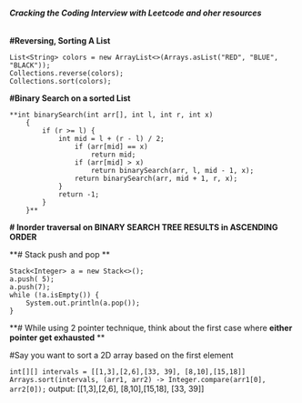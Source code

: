 ###### **Cracking the Coding Interview with Leetcode and oher resources**

**#Reversing, Sorting A List**

    List<String> colors = new ArrayList<>(Arrays.asList("RED", "BLUE", "BLACK"));
    Collections.reverse(colors);
    Collections.sort(colors);

**#Binary Search on a sorted List**
        

    **int binarySearch(int arr[], int l, int r, int x)
        {
            if (r >= l) {
                int mid = l + (r - l) / 2;        
                    if (arr[mid] == x)
                        return mid;         
                    if (arr[mid] > x)
                        return binarySearch(arr, l, mid - 1, x);         
                    return binarySearch(arr, mid + 1, r, x);
                }         
                return -1;
            }
        }**

**# Inorder traversal on BINARY SEARCH TREE RESULTS in ASCENDING ORDER**


**# Stack push and pop **


    Stack<Integer> a = new Stack<>();
    a.push( 5);
    a.push(7);
    while (!a.isEmpty()) {
        System.out.println(a.pop());
    }

**# While using 2 pointer technique, think about the first
case where **either pointer get exhausted** **

#Say you want to sort a 2D array based on the first element

`int[][] intervals = [[1,3],[2,6],[33, 39], [8,10],[15,18]]
Arrays.sort(intervals, (arr1, arr2) -> Integer.compare(arr1[0], arr2[0]);`
output: [[1,3],[2,6], [8,10],[15,18], [33, 39]]
